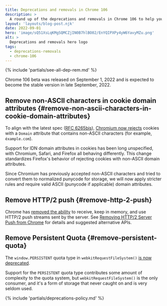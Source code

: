 ```yaml
---
title: Deprecations and removals in Chrome 106
description: >
  A round up of the deprecations and removals in Chrome 106 to help you plan.
layout: 'layouts/blog-post.njk'
date: 2022-09-01
hero: 'image/sQ51XsLqKMgSQMCZjIN0B7hlBO02/EnYQIPXPy4yW6YavyMZu.png'
alt: >
  Deprecations and removals hero logo
tags:
  - deprecations-removals
  - chrome-106
---
```


{% include 'partials/see-all-dep-rem.md' %}

Chrome 106 beta was released on September 1, 2022 and is expected to become the stable version in late September, 2022.

## Remove non-ASCII characters in cookie domain attributes {#remove-non-ascii-characters-in-cookie-domain-attributes}

To align with the latest spec ([RFC 6265bis](https://datatracker.ietf.org/doc/html/draft-ietf-httpbis-rfc6265bis/#section-5.5)), [Chromium now rejects](https://www.chromestatus.com/feature/5534966262792192) cookies with a `Domain` attribute that contains non-ASCII characters (for example, `éxample.com`).

Support for IDN domain attributes in cookies has been long unspecified, with Chromium, Safari, and Firefox all behaving differently. This change standardizes Firefox's behavior of rejecting cookies with non-ASCII domain attributes.

Since Chromium has previously accepted non-ASCII characters and tried to convert them to normalized punycode for storage, we will now apply stricter rules and require valid ASCII (punycode if applicable) domain attributes.

## Remove HTTP/2 push {#remove-http-2-push}

Chrome has [removed the ability](https://www.chromestatus.com/feature/6302414934114304) to receive, keep in memory, and use HTTP/2 push streams sent by the server. See [Removing HTTP/2 Server Push from Chrome](/blog/removing-push/) for details and suggested alternative APIs.

## Remove Persistent Quota  {#remove-persistent-quota}

The `window.PERSISTENT` quota type in `webkitRequestFileSystem()` [is now deprecated](https://www.chromestatus.com/feature/5176235376246784).

Support for the `PERSISTENT` quota type contributes some amount of complexity to the quota system, but `webkitRequestFileSystem()` is the only consumer, and it's a form of storage that never caught on and is very seldom used.

{% include 'partials/deprecations-policy.md' %}
